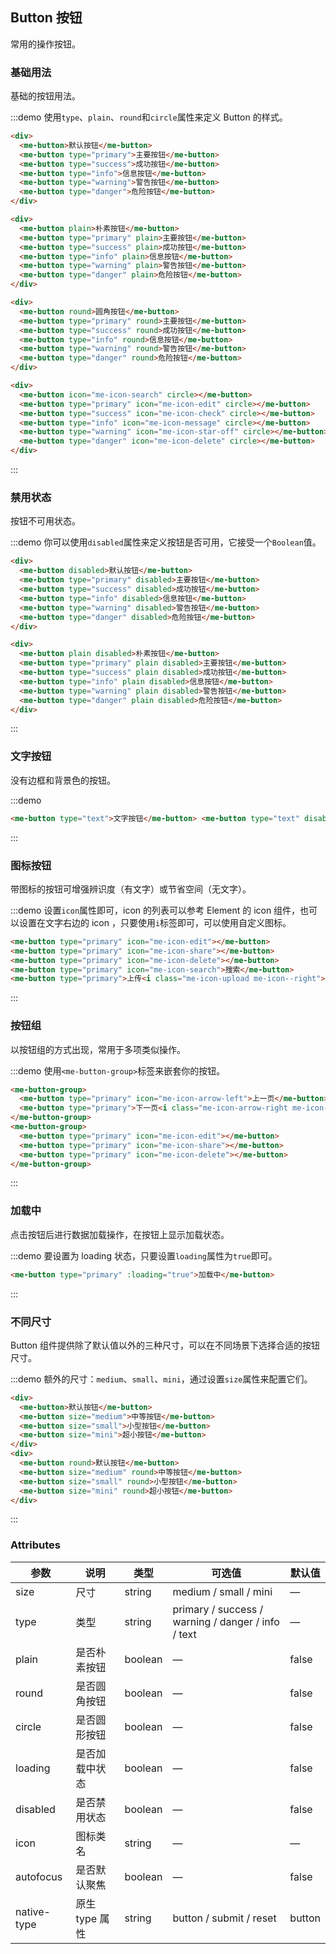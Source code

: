 ## Button 按钮

常用的操作按钮。

### 基础用法

基础的按钮用法。

:::demo 使用`type`、`plain`、`round`和`circle`属性来定义 Button 的样式。

```html
<div>
  <me-button>默认按钮</me-button>
  <me-button type="primary">主要按钮</me-button>
  <me-button type="success">成功按钮</me-button>
  <me-button type="info">信息按钮</me-button>
  <me-button type="warning">警告按钮</me-button>
  <me-button type="danger">危险按钮</me-button>
</div>

<div>
  <me-button plain>朴素按钮</me-button>
  <me-button type="primary" plain>主要按钮</me-button>
  <me-button type="success" plain>成功按钮</me-button>
  <me-button type="info" plain>信息按钮</me-button>
  <me-button type="warning" plain>警告按钮</me-button>
  <me-button type="danger" plain>危险按钮</me-button>
</div>

<div>
  <me-button round>圆角按钮</me-button>
  <me-button type="primary" round>主要按钮</me-button>
  <me-button type="success" round>成功按钮</me-button>
  <me-button type="info" round>信息按钮</me-button>
  <me-button type="warning" round>警告按钮</me-button>
  <me-button type="danger" round>危险按钮</me-button>
</div>

<div>
  <me-button icon="me-icon-search" circle></me-button>
  <me-button type="primary" icon="me-icon-edit" circle></me-button>
  <me-button type="success" icon="me-icon-check" circle></me-button>
  <me-button type="info" icon="me-icon-message" circle></me-button>
  <me-button type="warning" icon="me-icon-star-off" circle></me-button>
  <me-button type="danger" icon="me-icon-delete" circle></me-button>
</div>
```

:::

### 禁用状态

按钮不可用状态。

:::demo 你可以使用`disabled`属性来定义按钮是否可用，它接受一个`Boolean`值。

```html
<div>
  <me-button disabled>默认按钮</me-button>
  <me-button type="primary" disabled>主要按钮</me-button>
  <me-button type="success" disabled>成功按钮</me-button>
  <me-button type="info" disabled>信息按钮</me-button>
  <me-button type="warning" disabled>警告按钮</me-button>
  <me-button type="danger" disabled>危险按钮</me-button>
</div>

<div>
  <me-button plain disabled>朴素按钮</me-button>
  <me-button type="primary" plain disabled>主要按钮</me-button>
  <me-button type="success" plain disabled>成功按钮</me-button>
  <me-button type="info" plain disabled>信息按钮</me-button>
  <me-button type="warning" plain disabled>警告按钮</me-button>
  <me-button type="danger" plain disabled>危险按钮</me-button>
</div>
```

:::

### 文字按钮

没有边框和背景色的按钮。

:::demo

```html
<me-button type="text">文字按钮</me-button> <me-button type="text" disabled>文字按钮</me-button>
```

:::

### 图标按钮

带图标的按钮可增强辨识度（有文字）或节省空间（无文字）。

:::demo 设置`icon`属性即可，icon 的列表可以参考 Element 的 icon 组件，也可以设置在文字右边的 icon ，只要使用`i`标签即可，可以使用自定义图标。

```html
<me-button type="primary" icon="me-icon-edit"></me-button>
<me-button type="primary" icon="me-icon-share"></me-button>
<me-button type="primary" icon="me-icon-delete"></me-button>
<me-button type="primary" icon="me-icon-search">搜索</me-button>
<me-button type="primary">上传<i class="me-icon-upload me-icon--right"></i></me-button>
```

:::

### 按钮组

以按钮组的方式出现，常用于多项类似操作。

:::demo 使用`<me-button-group>`标签来嵌套你的按钮。

```html
<me-button-group>
  <me-button type="primary" icon="me-icon-arrow-left">上一页</me-button>
  <me-button type="primary">下一页<i class="me-icon-arrow-right me-icon--right"></i></me-button>
</me-button-group>
<me-button-group>
  <me-button type="primary" icon="me-icon-edit"></me-button>
  <me-button type="primary" icon="me-icon-share"></me-button>
  <me-button type="primary" icon="me-icon-delete"></me-button>
</me-button-group>
```

:::

### 加载中

点击按钮后进行数据加载操作，在按钮上显示加载状态。

:::demo 要设置为 loading 状态，只要设置`loading`属性为`true`即可。

```html
<me-button type="primary" :loading="true">加载中</me-button>
```

:::

### 不同尺寸

Button 组件提供除了默认值以外的三种尺寸，可以在不同场景下选择合适的按钮尺寸。

:::demo 额外的尺寸：`medium`、`small`、`mini`，通过设置`size`属性来配置它们。

```html
<div>
  <me-button>默认按钮</me-button>
  <me-button size="medium">中等按钮</me-button>
  <me-button size="small">小型按钮</me-button>
  <me-button size="mini">超小按钮</me-button>
</div>
<div>
  <me-button round>默认按钮</me-button>
  <me-button size="medium" round>中等按钮</me-button>
  <me-button size="small" round>小型按钮</me-button>
  <me-button size="mini" round>超小按钮</me-button>
</div>
```

:::

### Attributes

| 参数 | 说明 | 类型 | 可选值 | 默认值 |
| --- | --- | --- | --- | --- |
| size | 尺寸 | string | medium / small / mini | — |
| type | 类型 | string | primary / success / warning / danger / info / text | — |
| plain | 是否朴素按钮 | boolean | — | false |
| round | 是否圆角按钮 | boolean | — | false |
| circle | 是否圆形按钮 | boolean | — | false |
| loading | 是否加载中状态 | boolean | — | false |
| disabled | 是否禁用状态 | boolean | — | false |
| icon | 图标类名 | string | — | — |
| autofocus | 是否默认聚焦 | boolean | — | false |
| native-type | 原生 type 属性 | string | button / submit / reset | button |
